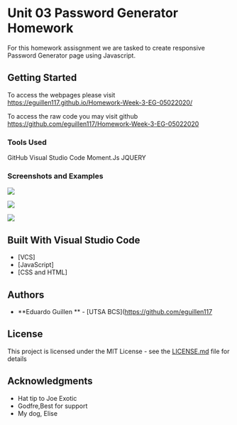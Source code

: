 # Unit 03 Password Generator Homework

For this homework assisgnment we are tasked to create responsive Password Generator page using Javascript. 

## Getting Started

To access the webpages please visit https://eguillen117.github.io/Homework-Week-3-EG-05022020/

To access the raw code you may visit github https://github.com/eguillen117/Homework-Week-3-EG-05022020

### Tools Used
GitHub
Visual Studio Code
Moment.Js
JQUERY

### Screenshots and Examples

![](screenshots/screenshot1.png)

![](screenshots/screenshot2.png)

![](screenshots/screenshot3.png)

## Built With Visual Studio Code

* [VCS]
* [JavaScript]
* [CSS and HTML]


## Authors

* **Eduardo Guillen ** - [UTSA BCS](https://github.com/eguillen117


## License

This project is licensed under the MIT License - see the [LICENSE.md](LICENSE.md) file for details

## Acknowledgments

* Hat tip to Joe Exotic
* Godfre,Best for support
* My dog, Elise

